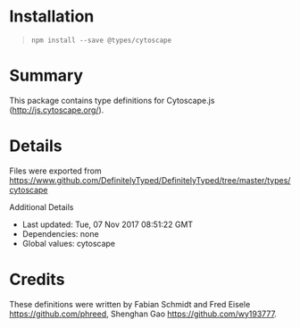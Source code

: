 # Installation
> `npm install --save @types/cytoscape`

# Summary
This package contains type definitions for Cytoscape.js (http://js.cytoscape.org/).

# Details
Files were exported from https://www.github.com/DefinitelyTyped/DefinitelyTyped/tree/master/types/cytoscape

Additional Details
 * Last updated: Tue, 07 Nov 2017 08:51:22 GMT
 * Dependencies: none
 * Global values: cytoscape

# Credits
These definitions were written by  Fabian Schmidt and Fred Eisele <https://github.com/phreed>, Shenghan Gao <https://github.com/wy193777>.
